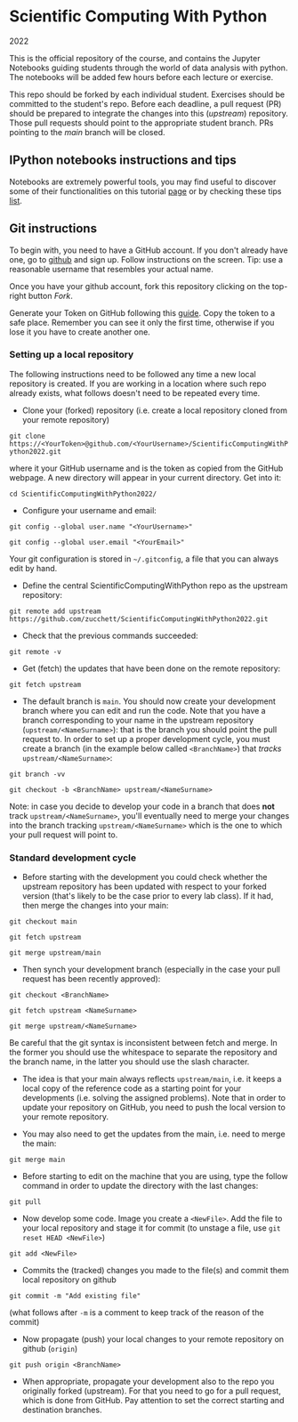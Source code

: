 # Scientific Computing With Python
2022

This is the official repository of the course, and contains the Jupyter Notebooks guiding students through the world of data analysis with python.
The notebooks will be added few hours before each lecture or exercise.

This repo should be forked by each individual student. Exercises should be committed to the student's repo. Before each deadline, a pull request (PR) should be prepared to integrate the changes into this (*upstream*) repository. Those pull requests should point to the appropriate student branch. PRs pointing to the *main* branch will be closed.

## IPython notebooks instructions and tips

Notebooks are extremely powerful tools, you may find useful to discover some of their functionalities on this tutorial [page](https://nbviewer.jupyter.org/github/ipython/ipython/blob/3.x/examples/Notebook/Index.ipynb) or by checking these tips [list](https://www.dataquest.io/blog/jupyter-notebook-tips-tricks-shortcuts/).

## Git instructions

To begin with, you need to have a GitHub account. If you don't already have one, go to [github](github.com) and sign up. Follow instructions on the screen. Tip: use a reasonable username that resembles your actual name.  

Once you have your github account, fork this repository clicking on the top-right button *Fork*.

Generate your Token on GitHub following this [guide](https://docs.github.com/en/authentication/keeping-your-account-and-data-secure/creating-a-personal-access-token). Copy the token to a safe place. Remember you can see it only the first time, otherwise if you lose it you have to create another one.

### Setting up a local repository

The following instructions need to be followed any time a new local repository is created. If you are working in a location where such repo already exists, what follows doesn't need to be repeated every time.

   * Clone your (forked) repository (i.e. create a local repository cloned from your remote repository)

   `git clone https://<YourToken>@github.com/<YourUsername>/ScientificComputingWithPython2022.git`

   where <YourUsername> it your GitHub username and <YourToken> is the token as copied from the GitHub webpage. A new directory will appear in your current directory. Get into it:

   `cd ScientificComputingWithPython2022/`

   * Configure your username and email:

   `git config --global user.name "<YourUsername>"`

   `git config --global user.email "<YourEmail>"`

   Your git configuration is stored in `~/.gitconfig`, a file that you can always edit by hand.

   * Define the central ScientificComputingWithPython repo as the upstream repository:

   `git remote add upstream https://github.com/zucchett/ScientificComputingWithPython2022.git`

   * Check that the previous commands succeeded:

   `git remote -v`

   * Get (fetch) the updates that have been done on the remote repository:

   `git fetch upstream`

  * The default branch is `main`. You should now create your development branch where you can edit and run the code. Note that you have a branch corresponding to your name in the upstream repository (`upstream/<NameSurname>`): that is the branch you should point the pull request to. In order to set up a proper development cycle, you must create a branch (in the example below called `<BranchName>`) that *tracks* `upstream/<NameSurname>`:

   `git branch -vv`

   `git checkout -b <BranchName> upstream/<NameSurname>`

   Note: in case you decide to develop your code in a branch that does **not** track `upstream/<NameSurname>`, you'll eventually need to merge your changes into the branch tracking `upstream/<NameSurname>` which is the one to which your pull request will point to.

### Standard development cycle

   * Before starting with the development you could check whether the upstream repository has been updated with respect to your forked version (that's likely to be the case prior to every lab class). If it had, then merge the changes into your main:

   `git checkout main`
   
   `git fetch upstream`

   `git merge upstream/main`
   
   * Then synch your development branch (especially in the case your pull request has been recently approved):
   
   `git checkout <BranchName>`

   `git fetch upstream <NameSurname>`

   `git merge upstream/<NameSurname>`

   Be careful that the git syntax is inconsistent between fetch and merge. In the former you should use the whitespace to separate the repository and the branch name, in the latter you should use the slash character.

   * The idea is that your main always reflects `upstream/main`, i.e. it keeps a local copy of the reference code as a starting point for your developments (i.e. solving the assigned problems). Note that in order to update your repository on GitHub, you need to push the local version to your remote repository.

   * You may also need to get the updates from the main, i.e. need to merge the main:

   `git merge main`

   * Before starting to edit on the machine that you are using, type the follow command in order to update the directory with the last changes:
  
   `git pull`

   * Now develop some code. Image you create a `<NewFile>`. Add the file to your local repository and stage it for commit (to unstage a file, use `git reset HEAD <NewFile>`)

   `git add <NewFile>`

   * Commits the (tracked) changes you made to the file(s) and commit them local repository on github

   `git commit -m "Add existing file"`

   (what follows after `-m` is a comment to keep track of the reason of the commit)

   * Now propagate (push) your local changes to your remote repository on github (`origin`)

   `git push origin <BranchName>`

   * When appropriate, propagate your development also to the repo you originally forked (upstream). For that you need to go for a pull request, which is done from GitHub. Pay attention to set the correct starting and destination branches.

